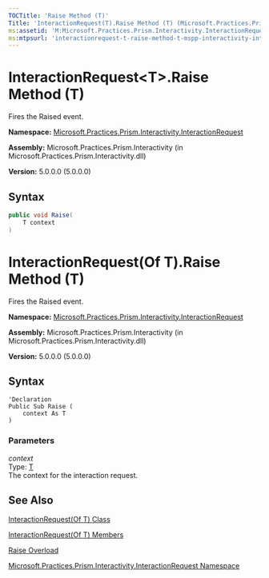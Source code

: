 ```yaml
---
TOCTitle: 'Raise Method (T)'
Title: 'InteractionRequest(T).Raise Method (T) (Microsoft.Practices.Prism.Interactivity.InteractionRequest)'
ms:assetid: 'M:Microsoft.Practices.Prism.Interactivity.InteractionRequest.InteractionRequest\`1.Raise(\`0)'
ms:mtpsurl: 'interactionrequest-t-raise-method-t-mspp-interactivity-interactionrequest.md'
---
```



# InteractionRequest&lt;T&gt;.Raise Method (T)

Fires the Raised event.

**Namespace:** [Microsoft.Practices.Prism.Interactivity.InteractionRequest](/patterns-practices/reference/mspp-interactivity-interactionrequest-namespace)

**Assembly:** Microsoft.Practices.Prism.Interactivity (in Microsoft.Practices.Prism.Interactivity.dll)

**Version:** 5.0.0.0 (5.0.0.0)

## Syntax

~~~C#
public void Raise(
	T context
)
~~~

# InteractionRequest(Of T).Raise Method (T)

Fires the Raised event.

**Namespace:** [Microsoft.Practices.Prism.Interactivity.InteractionRequest](/patterns-practices/reference/mspp-interactivity-interactionrequest-namespace)

**Assembly:** Microsoft.Practices.Prism.Interactivity (in Microsoft.Practices.Prism.Interactivity.dll)

**Version:** 5.0.0.0 (5.0.0.0)

## Syntax

~~~VB
'Declaration
Public Sub Raise ( 
	context As T
)
~~~


### Parameters

_context_  
Type: [T](/patterns-practices/reference/interactionrequest-t-class-mspp-interactivity-interactionrequest)  
The context for the interaction request.

## See Also

[InteractionRequest(Of T) Class](/patterns-practices/reference/interactionrequest-t-class-mspp-interactivity-interactionrequest)

[InteractionRequest(Of T) Members](/patterns-practices/reference/interactionrequest-t-members-mspp-interactivity-interactionrequest)

[Raise Overload](/patterns-practices/reference/interactionrequest-t-raise-method-mspp-interactivity-interactionrequest)

[Microsoft.Practices.Prism.Interactivity.InteractionRequest Namespace](/patterns-practices/reference/mspp-interactivity-interactionrequest-namespace)
